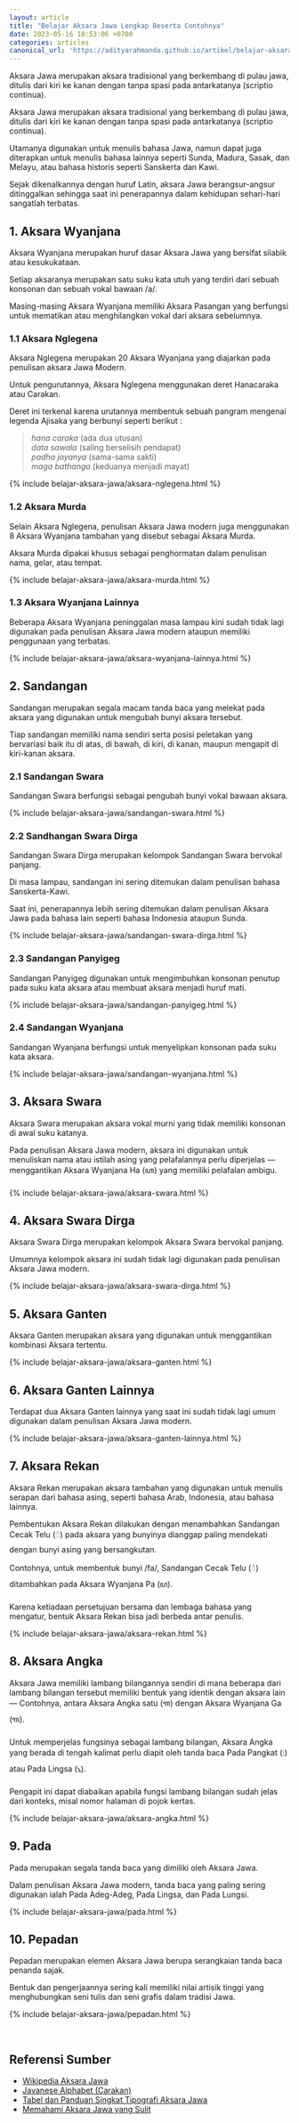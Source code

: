 ```yaml
---
layout: article
title: "Belajar Aksara Jawa Lengkap Beserta Contohnya"
date: 2023-05-16 18:53:06 +0700
categories: articles
canonical_url: 'https://adityarahmanda.github.io/artikel/belajar-aksara-jawa'
---
```

Aksara Jawa merupakan aksara tradisional yang berkembang di pulau jawa, ditulis dari kiri ke kanan dengan tanpa spasi pada antarkatanya (scriptio continua).

<!--excerpt-->

Aksara Jawa merupakan aksara tradisional yang berkembang di pulau jawa, ditulis dari kiri ke kanan dengan tanpa spasi pada antarkatanya (scriptio continua). 

Utamanya digunakan untuk menulis bahasa Jawa, namun dapat juga diterapkan untuk menulis bahasa lainnya seperti Sunda, Madura, Sasak, dan Melayu, atau bahasa historis seperti Sanskerta dan Kawi.

Sejak dikenalkannya dengan huruf Latin, aksara Jawa berangsur-angsur ditinggalkan sehingga saat ini penerapannya dalam kehidupan sehari-hari sangatlah terbatas.

## 1. Aksara Wyanjana

Aksara Wyanjana merupakan huruf dasar Aksara Jawa yang bersifat silabik atau kesukukataan.

Setiap aksaranya merupakan satu suku kata utuh yang terdiri dari sebuah konsonan dan sebuah vokal bawaan /a/.

Masing-masing Aksara Wyanjana memiliki Aksara Pasangan yang berfungsi untuk mematikan atau menghilangkan vokal dari aksara sebelumnya.

### 1.1 Aksara Nglegena

Aksara Nglegena merupakan 20 Aksara Wyanjana yang diajarkan pada penulisan aksara Jawa Modern.

Untuk pengurutannya, Aksara Nglegena menggunakan deret Hanacaraka atau Carakan.

Deret ini terkenal karena urutannya membentuk sebuah pangram mengenai legenda Ajisaka yang berbunyi seperti berikut :

<blockquote>
<em>hana caraka</em> (ada dua utusan)<br/>
<em>data sawala</em> (saling berselisih pendapat)<br/>
<em>padha jayanya</em> (sama-sama sakti)<br/>
<em>maga bathanga</em> (keduanya menjadi mayat)<br/>
</blockquote>

{% include belajar-aksara-jawa/aksara-nglegena.html %}

### 1.2 Aksara Murda

Selain Aksara Nglegena, penulisan Aksara Jawa modern juga menggunakan 8 Aksara Wyanjana tambahan yang disebut sebagai Aksara Murda.

Aksara Murda dipakai khusus sebagai penghormatan dalam penulisan nama, gelar, atau tempat.

{% include belajar-aksara-jawa/aksara-murda.html %}

### 1.3 Aksara Wyanjana Lainnya

Beberapa Aksara Wyanjana peninggalan masa lampau kini sudah tidak lagi digunakan pada penulisan Aksara Jawa modern ataupun memiliki penggunaan yang terbatas.

{% include belajar-aksara-jawa/aksara-wyanjana-lainnya.html %}

## 2. Sandangan

Sandangan merupakan segala macam tanda baca yang melekat pada aksara yang digunakan untuk mengubah bunyi aksara tersebut.

Tiap sandangan memiliki nama sendiri serta posisi peletakan yang bervariasi baik itu di atas, di bawah, di kiri, di kanan, maupun mengapit di kiri-kanan aksara.

### 2.1 Sandangan Swara

Sandangan Swara berfungsi sebagai pengubah bunyi vokal bawaan aksara.

{% include belajar-aksara-jawa/sandangan-swara.html %}

### 2.2 Sandhangan Swara Dirga

Sandangan Swara Dirga merupakan kelompok Sandangan Swara bervokal panjang.

Di masa lampau, sandangan ini sering ditemukan dalam penulisan bahasa Sanskerta-Kawi.

Saat ini, penerapannya lebih sering ditemukan dalam penulisan Aksara Jawa pada bahasa lain seperti bahasa Indonesia ataupun Sunda.

{% include belajar-aksara-jawa/sandangan-swara-dirga.html %}

### 2.3 Sandangan Panyigeg
Sandangan Panyigeg digunakan untuk mengimbuhkan konsonan penutup pada suku kata aksara atau membuat aksara menjadi huruf mati.

{% include belajar-aksara-jawa/sandangan-panyigeg.html %}

### 2.4 Sandangan Wyanjana
Sandangan Wyanjana berfungsi untuk menyelipkan konsonan pada suku kata aksara.

{% include belajar-aksara-jawa/sandangan-wyanjana.html %}

## 3. Aksara Swara
Aksara Swara merupakan aksara vokal murni yang tidak memiliki konsonan di awal suku katanya.

Pada penulisan Aksara Jawa modern, aksara ini digunakan untuk menuliskan nama atau istilah asing yang pelafalannya perlu diperjelas — menggantikan Aksara Wyanjana Ha (ꦲ) yang memiliki pelafalan ambigu.

{% include belajar-aksara-jawa/aksara-swara.html %}

## 4. Aksara Swara Dirga

Aksara Swara Dirga merupakan kelompok Aksara Swara bervokal panjang.

Umumnya kelompok aksara ini sudah tidak lagi digunakan pada penulisan Aksara Jawa modern.

{% include belajar-aksara-jawa/aksara-swara-dirga.html %}

## 5. Aksara Ganten

Aksara Ganten merupakan aksara yang digunakan untuk menggantikan kombinasi Aksara tertentu.

{% include belajar-aksara-jawa/aksara-ganten.html %}

## 6. Aksara Ganten Lainnya

Terdapat dua Aksara Ganten lainnya yang saat ini sudah tidak lagi umum digunakan dalam penulisan Aksara Jawa modern.

{% include belajar-aksara-jawa/aksara-ganten-lainnya.html %}

## 7. Aksara Rekan

Aksara Rekan merupakan aksara tambahan yang digunakan untuk menulis serapan dari bahasa asing, seperti bahasa Arab, Indonesia, atau bahasa lainnya.

Pembentukan Aksara Rekan dilakukan dengan menambahkan Sandangan Cecak Telu (​꦳) pada aksara yang bunyinya dianggap paling mendekati dengan bunyi asing yang bersangkutan.

Contohnya, untuk membentuk bunyi /fa/, Sandangan Cecak Telu (​꦳) ditambahkan pada Aksara Wyanjana Pa (ꦥ).

Karena ketiadaan persetujuan bersama dan lembaga bahasa yang mengatur, bentuk Aksara Rekan bisa jadi berbeda antar penulis.

{% include belajar-aksara-jawa/aksara-rekan.html %}

## 8. Aksara Angka

Aksara Jawa memiliki lambang bilangannya sendiri di mana beberapa dari lambang bilangan tersebut memiliki bentuk yang identik dengan aksara lain — Contohnya, antara Aksara Angka satu (꧑) dengan Aksara Wyanjana Ga (ꦒ).

Untuk memperjelas fungsinya sebagai lambang bilangan, Aksara Angka yang berada di tengah kalimat perlu diapit oleh tanda baca Pada Pangkat (꧇) atau Pada Lingsa (꧈).

Pengapit ini dapat diabaikan apabila fungsi lambang bilangan sudah jelas dari konteks, misal nomor halaman di pojok kertas.

{% include belajar-aksara-jawa/aksara-angka.html %}

## 9. Pada

Pada merupakan segala tanda baca yang dimiliki oleh Aksara Jawa.

Dalam penulisan Aksara Jawa modern, tanda baca yang paling sering digunakan ialah Pada Adeg-Adeg, Pada Lingsa, dan Pada Lungsi.

{% include belajar-aksara-jawa/pada.html %}

## 10. Pepadan

Pepadan merupakan elemen Aksara Jawa berupa serangkaian tanda baca penanda sajak.

Bentuk dan pengerjaannya sering kali memiliki nilai artisik tinggi yang menghubungkan seni tulis dan seni grafis dalam tradisi Jawa.

{% include belajar-aksara-jawa/pepadan.html %}

&nbsp;

## Referensi Sumber

- [Wikipedia Aksara Jawa](https://id.wikipedia.org/wiki/Aksara_Jawa)
- [Javanese Alphabet (Carakan)](https://omniglot.com/writing/javanese.htm)
- [Tabel dan Panduan Singkat Tipografi Aksara Jawa](https://kongresaksarajawa.id/bayu%20(2019)%20tabel%20dan%20panduan%20singkat%20tipografi%20aksara%20jawa%20(1).pdf)
- [Memahami Aksara Jawa yang Sulit](https://elibajwa.blogspot.com/2013/11/memahami-aksara-jawa-yang-sulit.html)